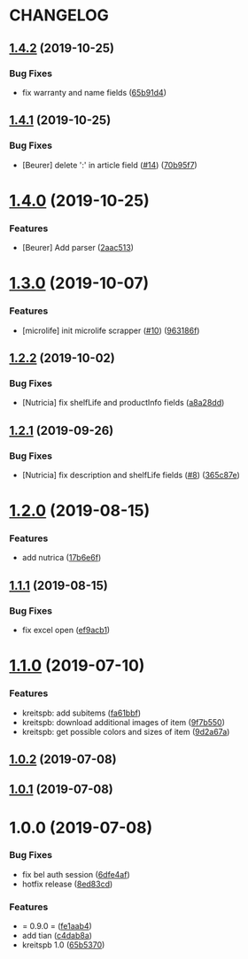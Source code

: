# CHANGELOG

## [1.4.2](https://github.com/svoboda-rabstvo/WebScraber/compare/v1.4.1...v1.4.2) (2019-10-25)


### Bug Fixes

* fix warranty and name fields ([65b91d4](https://github.com/svoboda-rabstvo/WebScraber/commit/65b91d4))

## [1.4.1](https://github.com/svoboda-rabstvo/WebScraber/compare/v1.4.0...v1.4.1) (2019-10-25)


### Bug Fixes

* [Beurer] delete ':' in article field ([#14](https://github.com/svoboda-rabstvo/WebScraber/issues/14)) ([70b95f7](https://github.com/svoboda-rabstvo/WebScraber/commit/70b95f7))

# [1.4.0](https://github.com/svoboda-rabstvo/WebScraber/compare/v1.3.0...v1.4.0) (2019-10-25)


### Features

* [Beurer] Add parser ([2aac513](https://github.com/svoboda-rabstvo/WebScraber/commit/2aac513))

# [1.3.0](https://github.com/svoboda-rabstvo/WebScraber/compare/v1.2.2...v1.3.0) (2019-10-07)


### Features

* [microlife] init microlife scrapper ([#10](https://github.com/svoboda-rabstvo/WebScraber/issues/10)) ([963186f](https://github.com/svoboda-rabstvo/WebScraber/commit/963186f))

## [1.2.2](https://github.com/svoboda-rabstvo/WebScraber/compare/v1.2.1...v1.2.2) (2019-10-02)


### Bug Fixes

* [Nutricia] fix shelfLife and productInfo fields ([a8a28dd](https://github.com/svoboda-rabstvo/WebScraber/commit/a8a28dd))

## [1.2.1](https://github.com/svoboda-rabstvo/WebScraber/compare/v1.2.0...v1.2.1) (2019-09-26)


### Bug Fixes

* [Nutricia] fix description and shelfLife fields ([#8](https://github.com/svoboda-rabstvo/WebScraber/issues/8)) ([365c87e](https://github.com/svoboda-rabstvo/WebScraber/commit/365c87e))

# [1.2.0](https://github.com/svoboda-rabstvo/WebScraber/compare/v1.1.1...v1.2.0) (2019-08-15)


### Features

* add nutrica ([17b6e6f](https://github.com/svoboda-rabstvo/WebScraber/commit/17b6e6f))

## [1.1.1](https://github.com/svoboda-rabstvo/WebScraber/compare/v1.1.0...v1.1.1) (2019-08-15)


### Bug Fixes

* fix excel open ([ef9acb1](https://github.com/svoboda-rabstvo/WebScraber/commit/ef9acb1))

# [1.1.0](https://github.com/svoboda-rabstvo/WebScraber/compare/v1.0.2...v1.1.0) (2019-07-10)


### Features

* kreitspb: add subitems ([fa61bbf](https://github.com/svoboda-rabstvo/WebScraber/commit/fa61bbf))
* kreitspb: download additional images of item ([9f7b550](https://github.com/svoboda-rabstvo/WebScraber/commit/9f7b550))
* kreitspb: get possible colors and sizes of item ([9d2a67a](https://github.com/svoboda-rabstvo/WebScraber/commit/9d2a67a))

## [1.0.2](https://github.com/svoboda-rabstvo/WebScraber/compare/v1.0.1...v1.0.2) (2019-07-08)

## [1.0.1](https://github.com/svoboda-rabstvo/WebScraber/compare/v1.0.0...v1.0.1) (2019-07-08)

# 1.0.0 (2019-07-08)


### Bug Fixes

* fix bel auth session ([6dfe4af](https://github.com/svoboda-rabstvo/WebScraber/commit/6dfe4af))
* hotfix release ([8ed83cd](https://github.com/svoboda-rabstvo/WebScraber/commit/8ed83cd))


### Features

* = 0.9.0 = ([fe1aab4](https://github.com/svoboda-rabstvo/WebScraber/commit/fe1aab4))
* add tian ([c4dab8a](https://github.com/svoboda-rabstvo/WebScraber/commit/c4dab8a))
* kreitspb 1.0 ([65b5370](https://github.com/svoboda-rabstvo/WebScraber/commit/65b5370))
